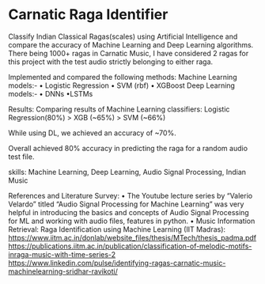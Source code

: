 # Carnatic Raga Identifier
Classify Indian Classical Ragas(scales) using Artificial Intelligence and compare the accuracy of Machine Learning and Deep Learning algorithms. There being 1000+ ragas in Carnatic Music, I have considered 2 ragas for this project with the test audio strictly belonging to either raga. 

Implemented and compared the following methods: 
Machine Learning models:- • Logistic Regression • SVM (rbf) • XGBoost 
Deep Learning models:- • DNNs •LSTMs 

Results: 
Comparing results of Machine Learning classifiers: 
Logistic Regression(80%) > XGB (~65%) > SVM (~66%) 

While using DL, we achieved an accuracy of ~70%.

Overall achieved 80% accuracy in predicting the raga for a random audio test file. 

skills: Machine Learning, Deep Learning, Audio Signal Processing, Indian Music

References and Literature Survey:
• The Youtube lecture series by “Valerio Velardo” titled “Audio Signal Processing
for Machine Learning” was very helpful in introducing the basics and concepts of
Audio Signal Processing for ML and working with audio files, features in python.
• Music Information Retrieval: Raga Identification using Machine Learning (IIT
Madras):
https://www.iitm.ac.in/donlab/website_files/thesis/MTech/thesis_padma.pdf
https://publications.iitm.ac.in/publication/classification-of-melodic-motifs-inraga-music-with-time-series-2
https://www.linkedin.com/pulse/identifying-ragas-carnatic-music-machinelearning-sridhar-ravikoti/
